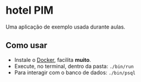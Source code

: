 # hotel PIM

Uma aplicação de exemplo usada durante aulas.


## Como usar

- Instale o [Docker][], facilita **muito**.
- Execute, no terminal, dentro da pasta: `./bin/run`
- Para interagir com o banco de dados: `./bin/psql`

[Docker]: https://docs.docker.com/get-docker/
